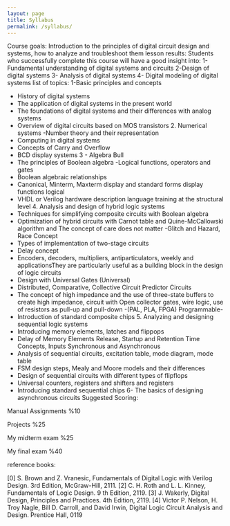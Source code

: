 ```yaml
---
layout: page
title: Syllabus
permalink: /syllabus/
---
```

Course goals:
 Introduction to the principles of digital circuit design and systems, how to analyze and troubleshoot them
 lesson results:
 Students who successfully complete this course will have a good insight into:
1- Fundamental understanding of digital systems and circuits
2-Design of digital systems
3- Analysis of digital systems
4- Digital modeling of digital systems
        list of topics:
    1-Basic principles and concepts
- History of digital systems
- The application of digital systems in the present world
- The foundations of digital systems and their differences with analog systems
- Overview of digital circuits based on MOS transistors
    2. Numerical systems
-Number theory and their representation
- Computing in digital systems
- Concepts of Carry and Overflow
- BCD display systems
    3 - Algebra Bull
- The principles of Boolean algebra
-Logical functions, operators and gates
- Boolean algebraic relationships
- Canonical, Minterm, Maxterm display and standard forms display functions logical
- VHDL or Verilog hardware description language training at the structural level
    4. Analysis and design of hybrid logic systems
- Techniques for simplifying composite circuits with Boolean algebra
- Optimization of hybrid circuits with Carnot table and Quine-McCallowski algorithm and The concept of care    does not matter 
-Glitch and Hazard, Race Concept
- Types of implementation of two-stage circuits
- Delay concept
- Encoders, decoders, multipliers, antiparticulators, weekly and applicationsThey are particularly useful as a building block in the design of logic circuits
- Design with Universal Gates (Universal)
- Distributed, Comparative, Collective Circuit Predictor Circuits
- The concept of high impedance and the use of three-state buffers to create high impedance, circuit with
  Open collector gates, wire logic, use of resistors as pull-up and pull-down
-(PAL, PLA, FPGA) Programmable-
- Introduction of standard composite chips
    5. Analyzing and designing sequential logic systems
- Introducing memory elements, latches and flippops
- Delay of Memory Elements Release, Startup and Retention Time Concepts, Inputs
Synchronous and Asynchronous
- Analysis of sequential circuits, excitation table, mode diagram, mode table
- FSM design steps, Mealy and Moore models and their differences
- Design of sequential circuits with different types of flipflops
- Universal counters, registers and shifters and registers
- Introducing standard sequential chips
    6- The basics of designing asynchronous circuits
Suggested Scoring:

Manual Assignments %10

Projects %25

My midterm exam %25

My final exam %40

reference books:

[0] S. Brown and Z. Vranesic, Fundamentals of Digital Logic with Verilog Design. 3rd
Edition, McGraw-Hill, 2111.
[2] C. H. Roth and L. L. Kinney, Fundamentals of Logic Design. 9
th Edition, 2119.
[3] J. Wakerly, Digital Design, Principles and Practices. 4th Edition, 2119.
[4] Victor P. Nelson, H. Troy Nagle, Bill D. Carroll, and David Irwin, Digital Logic
Circuit Analysis and Design. Prentice Hall, 0119